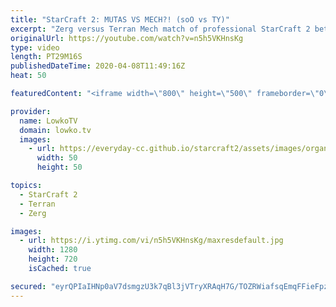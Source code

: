 ```yaml
---
title: "StarCraft 2: MUTAS VS MECH?! (soO vs TY)"
excerpt: "Zerg versus Terran Mech match of professional StarCraft 2 between soO and TY. In this game we see why Terran Mech is losing popularity as soO is going for a unit composition that on paper makes very little sense, until you realise he can mine significantly more than the Terran player and can constantly"
originalUrl: https://youtube.com/watch?v=n5h5VKHnsKg
type: video
length: PT29M16S
publishedDateTime: 2020-04-08T11:49:16Z
heat: 50

featuredContent: "<iframe width=\"800\" height=\"500\" frameborder=\"0\" src=\"https://www.youtube.com/embed/n5h5VKHnsKg\" allow=\"accelerometer; autoplay; encrypted-media; gyroscope; picture-in-picture\" allowfullscreen></iframe>"

provider:
  name: LowkoTV
  domain: lowko.tv
  images:
    - url: https://everyday-cc.github.io/starcraft2/assets/images/organizations/lowko.tv-50x50.jpg
      width: 50
      height: 50

topics:
  - StarCraft 2
  - Terran
  - Zerg

images:
  - url: https://i.ytimg.com/vi/n5h5VKHnsKg/maxresdefault.jpg
    width: 1280
    height: 720
    isCached: true

secured: "eyrQPIaIHNp0aV7dsmgzU3k7qBl3jVTryXRAqH7G/TOZRWiafsqEmqFFieFpz1N+JWzgXkl/2CPYUFyBojn8X5EwTloD+KLYJmHOV0zHn3DqyGedrGpDOgwpPG3DC2P8Ip5GZvl+kRFcGB5q5NzCPVWG/Xt7LGIqidV8rT5a2WOVDkD2JdXBpb2cC52sHLwvmUcpubTht7crIEJABFjgPQmkiuk2hygnSxmyhbAdJCur/Rc7w0mJYR+UtNePGYhw9nfVzl7eXRYI6pjkGK+Q0dodclunG6MEL1KsdxPN/B2PuylwFHIObrvpJ5y/oFFxhVjj/a+D17D2B+amJznQ6EbQfbV0pNmD4P3bE/UsyuFaPDPhTC6wZJKOIBIxv7ACorBmuj5sqzjdBXurdbjzxlpi5vVB3iuUnfM8pTYVOc1syEFqbW6BLZfG2WxBiUp+;4tjR+9Nz3ra8qvf1cqBIug=="
---
```


